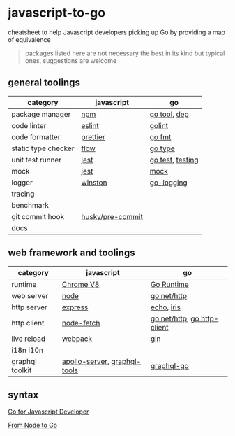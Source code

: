 # javascript-to-go

cheatsheet to help Javascript developers picking up Go by providing a map of equivalence

> packages listed here are not necessary the best in its kind but typical ones, suggestions are welcome

## general toolings

|          category           |      javascript       |         go        |
|-----------------------------|-----------------------|-----------------------|
| package manager | [npm](https://github.com/npm/cli) | [go tool](https://github.com/golang/tools), [dep](https://golang.github.io/dep/) |
| code linter | [eslint](https://github.com/eslint/eslint) | [golint](https://github.com/golang/lint) |
| code formatter | [prettier](https://github.com/prettier/prettier) | [go fmt](https://blog.golang.org/go-fmt-your-code) |
| static type checker | [flow](https://github.com/facebook/flow) | [go type](https://golang.org/x/tools/cmd/gotype) |
| unit test runner | [jest](https://github.com/facebook/jest) | [go test](https://blog.alexellis.io/golang-writing-unit-tests/), [testing](https://golang.org/pkg/testing/) |
| mock | [jest](https://github.com/facebook/jest) | [mock](https://godoc.org/github.com/stretchr/testify/mock) |
| logger | [winston](https://github.com/winstonjs/winston) | [go-logging](https://github.com/op/go-logging) |
| tracing | | |
| benchmark | | |
| git commit hook | [husky](https://github.com/typicode/husky)/[pre-commit](https://github.com/observing/pre-commit) | |
| docs | | |

## web framework and toolings

|          category           |      javascript       |         go        |
|-----------------------------|-----------------------|-----------------------|
| runtime | [Chrome V8](https://developers.google.com/v8/) | [Go Runtime](https://golang.org/pkg/runtime/) |
| web server | [node](https://github.com/nodejs/node) | [go net/http](https://golang.org/pkg/net/http/) |
| http server | [express](https://github.com/expressjs/express) | [echo](https://github.com/labstack/echo), [iris](https://github.com/kataras/iris) |
| http client | [node-fetch]() | [go net/http](https://golang.org/pkg/net/http/), [go http-client](https://github.com/ddliu/go-httpclient) |
| live reload | [webpack]()  | [gin](https://github.com/codegangsta/gin) |
| i18n i10n | | |
| graphql toolkit | [apollo-server](https://github.com/apollographql/apollo-server), [graphql-tools](https://github.com/apollographql/graphql-tools) | [graphql-go](https://github.com/graph-gophers/graphql-go) |


## syntax

[Go for Javascript Developer](http://www.pazams.com/Go-for-Javascript-Developers/)

[From Node to Go](https://tech.xogrp.com/from-node-to-go-a-high-level-comparison-56c8b717324a)
